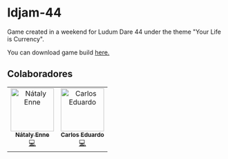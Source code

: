 # ldjam-44
Game created in a weekend for Ludum Dare 44 under the theme "Your Life is Currency".

You can download game build <a href="https://edusrmt.itch.io/slimevery">here.</a>

## Colaboradores
<table>
  <tr>
    <td align="center">
      <a href="https://github.com/SrtaEnne">
        <img src="https://avatars3.githubusercontent.com/u/26802307?s=400&v=4" width="100px;" alt="Nátaly Enne"/>
        <br />
        <sub><b>Nátaly Enne</b></sub>
      </a><br />
      <a href="https://github.com/SrtaEnne/ldjam-44/commits?author=SrtaEnne" title="Code">💻</a>
    </td>
    <td align="center">
      <a href="https://github.com/edusrmt">
        <img src="https://avatars1.githubusercontent.com/u/26673580?s=400&v=4" width="100px;" alt="Carlos Eduardo"/>
        <br />
        <sub><b>Carlos Eduardo</b></sub>
      </a><br />
      <a href="https://github.com/SrtaEnne/ldjam-44/commits?author=edusrmt" title="Code">💻</a>
  </tr>
</table>
